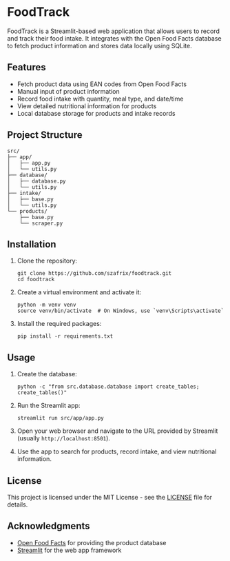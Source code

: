 # FoodTrack

FoodTrack is a Streamlit-based web application that allows users to record and track their food intake. It integrates with the Open Food Facts database to fetch product information and stores data locally using SQLite.

## Features

- Fetch product data using EAN codes from Open Food Facts
- Manual input of product information
- Record food intake with quantity, meal type, and date/time
- View detailed nutritional information for products
- Local database storage for products and intake records

## Project Structure

```
src/
├── app/
│   ├── app.py
│   └── utils.py
├── database/
│   ├── database.py
│   └── utils.py
├── intake/
│   ├── base.py
│   └── utils.py
└── products/
    ├── base.py
    └── scraper.py
```

## Installation

1. Clone the repository:
   ```
   git clone https://github.com/szafrix/foodtrack.git
   cd foodtrack
   ```

2. Create a virtual environment and activate it:
   ```
   python -m venv venv
   source venv/bin/activate  # On Windows, use `venv\Scripts\activate`
   ```

3. Install the required packages:
   ```
   pip install -r requirements.txt
   ```

## Usage

1. Create the database:
   ```
   python -c "from src.database.database import create_tables; create_tables()"
   ```

2. Run the Streamlit app:
   ```
   streamlit run src/app/app.py
   ```

3. Open your web browser and navigate to the URL provided by Streamlit (usually `http://localhost:8501`).

4. Use the app to search for products, record intake, and view nutritional information.


## License

This project is licensed under the MIT License - see the [LICENSE](LICENSE) file for details.

## Acknowledgments

- [Open Food Facts](https://world.openfoodfacts.org/) for providing the product database
- [Streamlit](https://streamlit.io/) for the web app framework
